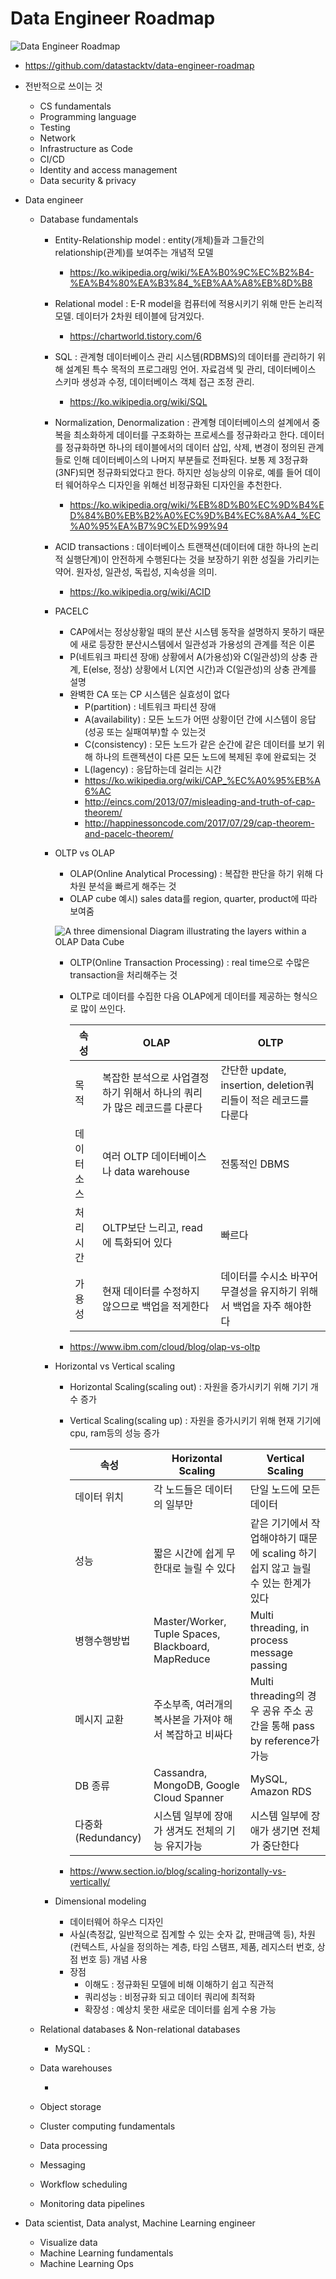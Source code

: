 # Data Engineer Roadmap

![Data Engineer Roadmap](210630DataEngineerRoadmap김기찬.assets/roadmap.png)

* https://github.com/datastacktv/data-engineer-roadmap

* 전반적으로 쓰이는 것

  * CS fundamentals
  * Programming language
  * Testing
  * Network
  * Infrastructure as Code
  * CI/CD
  * Identity and access management
  * Data security & privacy

* Data engineer

  * Database fundamentals

    * Entity-Relationship model : entity(개체)들과 그들간의 relationship(관계)를 보여주는 개념적 모델

      * https://ko.wikipedia.org/wiki/%EA%B0%9C%EC%B2%B4-%EA%B4%80%EA%B3%84_%EB%AA%A8%EB%8D%B8

    * Relational model : E-R model을 컴퓨터에 적용시키기 위해 만든 논리적 모델. 데이터가 2차원 테이블에 담겨있다.

      * https://chartworld.tistory.com/6

    * SQL : 관계형 데이터베이스 관리 시스템(RDBMS)의 데이터를 관리하기 위해 설계된 특수 목적의 프로그래밍 언어. 자료검색 및 관리, 데이터베이스 스키마 생성과 수정, 데이터베이스 객체 접근 조정 관리.

      * https://ko.wikipedia.org/wiki/SQL

    * Normalization, Denormalization : 관계형 데이터베이스의 설계에서 중복을 최소화하게 데이터를 구조화하는 프로세스를 정규화라고 한다. 데이터를 정규화하면 하나의 테이블에서의 데이터 삽입, 삭제, 변경이 정의된 관계들로 인해 데이터베이스의 나머지 부분들로 전파된다. 보통 제 3정규화(3NF)되면 정규화되었다고 한다. 하지만 성능상의 이유로, 예를 들어 데이터 웨어하우스 디자인을 위해선 비정규화된 디자인을 추천한다.

      * https://ko.wikipedia.org/wiki/%EB%8D%B0%EC%9D%B4%ED%84%B0%EB%B2%A0%EC%9D%B4%EC%8A%A4_%EC%A0%95%EA%B7%9C%ED%99%94

    * ACID transactions : 데이터베이스 트랜잭션(데이터에 대한 하나의 논리적 실행단계)이 안전하게 수행된다는 것을 보장하기 위한 성질을 가리키는 약어. 원자성, 일관성, 독립성, 지속성을 의미.

      * https://ko.wikipedia.org/wiki/ACID

    * PACELC

      * CAP에서는 정상상황일 때의 분산 시스템 동작을 설명하지 못하기 때문에 새로 등장한 분산시스템에서 일관성과 가용성의 관계를 적은 이론
      * P(네트워크 파티션 장애) 상황에서 A(가용성)와 C(일관성)의 상충 관계, E(else, 정상) 상황에서 L(지연 시간)과 C(일관성)의 상충 관계를 설명
      * 완벽한 CA 또는 CP 시스템은 실효성이 없다
        * P(partition) : 네트워크 파티션 장애
        * A(availability) : 모든 노드가 어떤 상황이던 간에 시스템이 응답(성공 또는 실패여부)할 수 있는것
        * C(consistency) : 모든 노드가 같은 순간에 같은 데이터를 보기 위해 하나의 트랜젝션이 다른 모든 노드에 복제된 후에 완료되는 것
        * L(lagency) : 응답하는데 걸리는 시간
        * https://ko.wikipedia.org/wiki/CAP_%EC%A0%95%EB%A6%AC
        * http://eincs.com/2013/07/misleading-and-truth-of-cap-theorem/
        * http://happinessoncode.com/2017/07/29/cap-theorem-and-pacelc-theorem/

    * OLTP vs OLAP

      * OLAP(Online Analytical Processing) : 복잡한 판단을 하기 위해 다차원 분석을 빠르게 해주는 것
      * OLAP cube 예시) sales data를 region, quarter, product에 따라 보여줌

      ![A three dimensional Diagram illustrating the layers within a OLAP Data Cube ](210630DataEngineerRoadmap김기찬.assets/ICLH_Diagram_Batch_01_09-OLAP-DataCube-WHITEBG.png)

      * OLTP(Online Transaction Processing) : real time으로 수많은 transaction을 처리해주는 것

      * OLTP로 데이터를 수집한 다음 OLAP에게 데이터를 제공하는 형식으로 많이 쓰인다.

        | 속성       | OLAP                                                         | OLTP                                                         |
        | ---------- | ------------------------------------------------------------ | ------------------------------------------------------------ |
        | 목적       | 복잡한 분석으로 사업결정하기 위해서 하나의 쿼리가 많은 레코드를 다룬다 | 간단한 update, insertion, deletion쿼리들이 적은 레코드를 다룬다 |
        | 데이터소스 | 여러 OLTP 데이터베이스나 data warehouse                      | 전통적인 DBMS                                                |
        | 처리시간   | OLTP보단 느리고, read에 특화되어 있다                        | 빠르다                                                       |
        | 가용성     | 현재 데이터를 수정하지 않으므로 백업을 적게한다              | 데이터를 수시소 바꾸어 무결성을 유지하기 위해서 백업을 자주 해야한다 |

      * https://www.ibm.com/cloud/blog/olap-vs-oltp

    * Horizontal vs Vertical scaling

      * Horizontal Scaling(scaling out) : 자원을 증가시키기 위해 기기 개수 증가

      * Vertical Scaling(scaling up) : 자원을 증가시키기 위해 현재 기기에 cpu, ram등의 성능 증가

        | 속성               | Horizontal Scaling                                      | Vertical Scaling                                             |
        | ------------------ | ------------------------------------------------------- | ------------------------------------------------------------ |
        | 데이터 위치        | 각 노드들은 데이터의 일부만                             | 단일 노드에 모든 데이터                                      |
        | 성능               | 짧은 시간에 쉽게 무한대로 늘릴 수 있다                  | 같은 기기에서 작업해야하기 때문에 scaling 하기 쉽지 않고 늘릴 수 있는 한계가 있다 |
        | 병행수행방법       | Master/Worker, Tuple Spaces, Blackboard, MapReduce      | Multi threading, in process message passing                  |
        | 메시지 교환        | 주소부족, 여러개의 복사본을 가져야 해서 복잡하고 비싸다 | Multi threading의 경우 공유 주소 공간을 통해 pass by reference가 가능 |
        | DB 종류            | Cassandra, MongoDB, Google Cloud Spanner                | MySQL, Amazon RDS                                            |
        | 다중화(Redundancy) | 시스템 일부에 장애가 생겨도 전체의 기능 유지가능        | 시스템 일부에 장애가 생기면 전체가 중단한다                  |

      * https://www.section.io/blog/scaling-horizontally-vs-vertically/

    * Dimensional modeling

      * 데이터웨어 하우스 디자인
      * 사실(측정값, 일반적으로 집계할 수 있는 숫자 값, 판매금액 등), 차원(컨텍스트, 사실을 정의하는 계층, 타임 스탬프, 제품, 레지스터 번호, 상점 번호 등) 개념 사용
      * 장점
        * 이해도 : 정규화된 모델에 비해 이해하기 쉽고 직관적
        * 쿼리성능 : 비정규화 되고 데이터 쿼리에 최적화
        * 확장성 : 예상치 못한 새로운 데이터를 쉽게 수용 가능

  * Relational databases & Non-relational databases

    * MySQL : 

  * Data warehouses

    * 

  * Object storage

  * Cluster computing fundamentals

  * Data processing

  * Messaging

  * Workflow scheduling

  * Monitoring data pipelines

* Data scientist, Data analyst, Machine Learning engineer

  * Visualize data
  * Machine Learning fundamentals
  * Machine Learning Ops